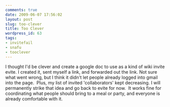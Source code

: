 ```yaml
---
comments: true
date: 2009-06-07 17:56:02
layout: post
slug: too-clever
title: Too Clever
wordpress_id: 63
tags:
- invitefail
- snafu
- tooclever
---
```


I thought I'd be clever and create a google doc to use as a kind of wiki invite evite. I created it, sent myself a link, and forwarded out the link. Not sure what went wrong, but I think it didn't let people already logged into gmail into the page.  Plus, my list of invited 'collaborators' kept decreasing. I will permanently strike that idea and go back to evite for now.  It works fine for coordinating what people should bring to a meal or party, and everyone is already comfortable with it.
